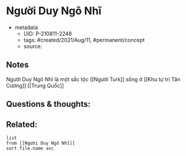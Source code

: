 # Người Duy Ngô Nhĩ

- metadata
	- UID: P-210811-2248
	- tags: #created/2021/Aug/11, #permanent/concept 
	- source: 

## Notes
Người Duy Ngô Nhĩ là một sắc tộc [[Người Turk]] sống ở [[Khu tự trị Tân Cương]] [[Trung Quốc]]

## Questions & thoughts:


## Related:
```dataview
list
from [[Người Duy Ngô Nhĩ]]
sort file.name asc
```
